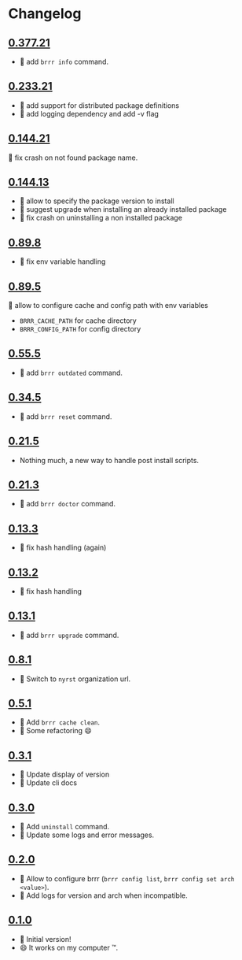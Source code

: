 # Changelog

## [0.377.21](https://github.com/nyrst/brrr/releases/tag/v0.377.21)

- :gift: add `brrr info` command.

## [0.233.21](https://github.com/nyrst/brrr/releases/tag/v0.233.21)

- :gift: add support for distributed package definitions
- :wrench: add logging dependency and add -v flag

## [0.144.21](https://github.com/nyrst/brrr/releases/tag/v0.144.21)

:bug: fix crash on not found package name.

## [0.144.13](https://github.com/nyrst/brrr/releases/tag/v0.144.13)

- :gift: allow to specify the package version to install
- :gift: suggest upgrade when installing an already installed package
- :bug: fix crash on uninstalling a non installed package

## [0.89.8](https://github.com/nyrst/brrr/releases/tag/v0.89.8)

- :bug: fix env variable handling

## [0.89.5](https://github.com/nyrst/brrr/releases/tag/v0.89.5)

:gift: allow to configure cache and config path with env variables

- `BRRR_CACHE_PATH` for cache directory
- `BRRR_CONFIG_PATH` for config directory

## [0.55.5](https://github.com/nyrst/brrr/releases/tag/v0.55.5)

- :gift: add `brrr outdated` command.

## [0.34.5](https://github.com/nyrst/brrr/releases/tag/v0.34.5)

- :gift: add `brrr reset` command.

## [0.21.5](https://github.com/nyrst/brrr/releases/tag/v0.21.5)

- Nothing much, a new way to handle post install scripts.

## [0.21.3](https://github.com/nyrst/brrr/releases/tag/v0.21.3)

- :gift: add `brrr doctor` command.

## [0.13.3](https://github.com/nyrst/brrr/releases/tag/v0.13.3)

- :bug: fix hash handling (again)

## [0.13.2](https://github.com/nyrst/brrr/releases/tag/v0.13.2)

- :bug: fix hash handling

## [0.13.1](https://github.com/nyrst/brrr/releases/tag/v0.13.1)

- :gift: add `brrr upgrade` command.

## [0.8.1](https://github.com/nyrst/brrr/releases/tag/v0.8.1)

- :truck: Switch to `nyrst` organization url.

## [0.5.1](https://github.com/nyrst/brrr/releases/tag/v0.5.1)

- :gift: Add `brrr cache clean`.
- :wrench: Some refactoring :smile:

## [0.3.1](https://github.com/nyrst/brrr/releases/tag/v0.3.1)

- :art: Update display of version
- :memo: Update cli docs

## [0.3.0](https://github.com/nyrst/brrr/releases/tag/v0.3.0)

- :gift: Add `uninstall` command.
- :art: Update some logs and error messages.

## [0.2.0](https://github.com/nyrst/brrr/releases/tag/v0.2.0)

- :gift: Allow to configure brrr (`brrr config list`, `brrr config set arch <value>`).
- :memo: Add logs for version and arch when incompatible.

## [0.1.0](https://github.com/nyrst/brrr/releases/tag/v0.1.0)

- :rocket: Initial version!
- :smile: It works on my computer :tm:.